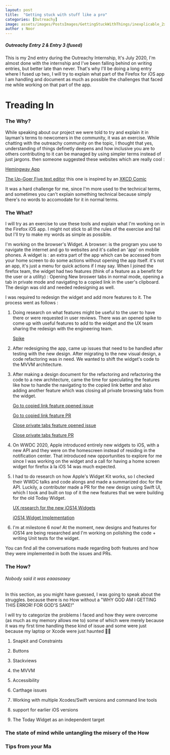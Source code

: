```yaml
---
layout: post
title:  "Getting stuck with stuff like a pro"
categories: [Outreachy]
image: assets/images/PostsImages/GettingStuckWithThings/inexplicable_2x.png
author : Noor
---
```



##### Outreachy Entry 2 & Entry 3 (fused)

This is my 2nd entry during the Outreachy Internship, It's July 2020, I'm almost done with the internship and I've been falling behind on writing entries, but better late than never. That's why I'll be doing a long entry where I fused up two, I will try to explain what part of the Firefox for iOS app I am handling and document as much as possible the challenges that faced me while working on that part of the app.


# Treading In  

### The Why? 

While speaking about our project we were told to try and explain it in layman's terms to newcomers in the community, it was an exercise. While chatting with the outreachy community on the topic, I thought that yes, understanding of things definetly deepens and how inclusive you are to others contributing to it can be managed by using simpler terms instead of just jargons.
then someone suggested these websites which are really cool :

[Hemingway App](http://hemingwayapp.com)

[The Up-Goer Five text editor](https://splasho.com/upgoer5/) this one is inspired by an [XKCD Comic](https://xkcd.com/1133/)

It was a hard challenge for me, since I'm more used to the technical terms, and sometimes you can't explain something technical because simply there's no words to accomodate for it in normal terms.


### The What?

I will try as an exercise to use these tools and explain what I'm working on in the Firefox iOS app. I might not stick to all the rules of the exercise and fail but I'll try to make my words as simple as possible.

I'm working on the browser's Widget. A browser: is the program you use to navigate the internet and go to websites and it's called an 'app' on mobile phones. A widget is : an extra part of the app which can be accessed from your home screen to do some actions without opening the app itself. it's not an app, it's just a menu for quick actions if I may say. When I joined the firefox team, the widget had two features (think of a feature as a benefit for the user or a utility) : Opening New broswer tabs in normal mode, opening a tab in private mode and navigating to a copied link in the user's clipboard. The design was old and needed redesigning as well.

I was required to redesign the widget and add more features to it. The process went as follows : 

1. Doing research on what features might be useful to the user to have there or were requested in user reviews. There was an opened spike to come up with useful features to add to the widget and the UX team sharing the redesign with the engineering team. 
    
    [Spike](https://github.com/mozilla-mobile/firefox-ios/issues/6661#issuecomment-64577666) 

2. After redesigning the app, came up issues that need to be handled after testing with the new design. After migrating to the new visual design, a code refactoring was in need. We wanted to shift the widget's code to the MVVM architecture.

3. After making a design document for the refactoring and refactoring the code to a new architecture, came the time for speculating the features like how to handle the navigating to the copied link better and also adding another feature which was closing all private browsing tabs from the widget. 

    [Go to copied link feature opened issue](https://github.com/mozilla-mobile/firefox-ios/issues/6935)

    [Go to copied link feature PR](https://github.com/mozilla-mobile/firefox-ios/pull/6956)

    [Close private tabs feature opened issue](https://github.com/mozilla-mobile/firefox-ios/issues/6794)

    [Close private tabs feature PR](https://github.com/mozilla-mobile/firefox-ios/pull/6971#pullrequestreview-458879860)

4. On WWDC 2020, Apple introduced entirely new widgets to iOS, with a new API and they were on the homescreen instead of residing in the notification center. That introduced new opportunities to explore for me since I was working on the widget and a call for having a home screen widget for firefox à la iOS 14 was much expected.

5. I had to do research on how Apple's Widget Kit works, so I checked their WWDC talks and code alongs and made a summarized doc for the API. Luckily, a contributer made a PR for the new design using Swift UI, which I took and built on top of it the new features that we were building for the old Today Widget.

    [UX research for the new iOS14 Widgets](https://github.com/mozilla-mobile/firefox-ios/issues/6936#event-3576519888)

    [iOS14 Widget Implementation](https://github.com/mozilla-mobile/firefox-ios/pull/7051)

6. I'm at milestone 6 now! At the moment, new designs and features for iOS14 are being researched and I'm working on polishing the code + writing Unit tests for the widget.

You can find all the conversations made regarding both features and how they were implemented in both the issues and PRs.


### The How? 
###### Nobody said it was eaaasaaey

In this section, as you might have guessed, I was going to speak about the struggles. because there is no How without a "WHY GOD AM I GETTING THIS ERROR! FOR GOD'S SAKE!"

I will try to categorize the problems I faced and how they were overcome (as much as my memory allows me to) some of which were merely because it was my first time handling these kind of issue and some were just because my laptop or Xcode were just haunted 🤷🏻‍

1. Snapkit and Constraints

2. Buttons

3. Stackviews

4. the MVVM

5. Accessibility

6. Carthage issues

7. Working with multiple Xcodes/Swift versions and command line tools

8. support for earlier iOS versions

9. The Today Widget as an independent target


### The state of mind while untangling the misery of the How

### Tips from your Ma











